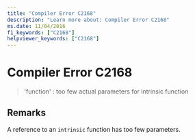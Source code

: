 ```yaml
---
title: "Compiler Error C2168"
description: "Learn more about: Compiler Error C2168"
ms.date: 11/04/2016
f1_keywords: ["C2168"]
helpviewer_keywords: ["C2168"]
---
```

# Compiler Error C2168

> 'function' : too few actual parameters for intrinsic function

## Remarks

A reference to an `intrinsic` function has too few parameters.

